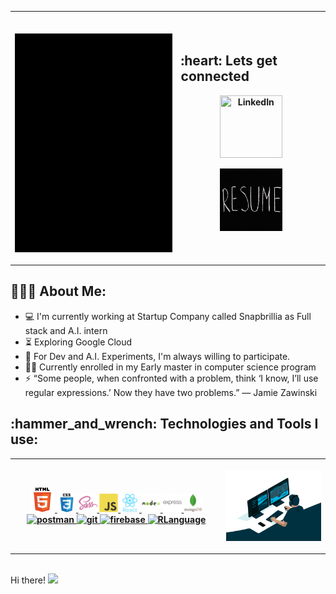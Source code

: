 
<table align="center">
<tr>
<th>
			<p align="center">
				<br>  <img src="https://github.com/ShaishavMaisuria/shaishavMaisuria/blob/main/ironDev.gif" width ="350" height="350"><br>
			</p>    
</th>
<th>
	<h2 align="left">:heart: Lets get connected </h2>
			<p align="center" >
				<a href="https://www.linkedin.com/in/shaishav-maisuria/" target="_blank"> <img src="https://edent.github.io/SuperTinyIcons/images/svg/linkedin.svg" height="100" width="100" title="LinkedIn" /> </a>
			</p>
			<p align="center">
				<a href="https://drive.google.com/file/d/1Klni1VQr1xGMxMwY8ShntAT614evKUGY/view?usp=sharing" target="_blank"> <img src="https://github.com/ShaishavMaisuria/shaishavMaisuria/blob/main/Resume.jpg" height="100" width="100" title="Resume"/> </a>
			</p>
</th>
</tr>
</table>

<h2 align="left">👨🏻‍💻 About Me:</h2>

- :computer: I'm currently working at Startup Company called Snapbrillia as Full stack and A.I. intern
- :hourglass_flowing_sand:  Exploring Google Cloud
- :rocket: For Dev and A.I. Experiments, I'm always willing to participate.
- :man_technologist: Currently enrolled in my Early master in computer science program
- :zap: “Some people, when confronted with a problem, think ‘I know, I’ll use regular expressions.’  Now they have two problems.” — Jamie Zawinski<br>


<h2 align="left">:hammer_and_wrench: Technologies and Tools I use:</h2>
<table align="center">
<tr>
<th>
			<a href="https://www.w3.org/html/" target="_blank"> <img src="https://raw.githubusercontent.com/devicons/devicon/master/icons/html5/html5-original-wordmark.svg" alt="html5" width="40" height="40"/> </a>
			<a href="https://www.w3schools.com/css/" target="_blank"> <img src="https://raw.githubusercontent.com/devicons/devicon/master/icons/css3/css3-original-wordmark.svg" alt="css3" width="30" height="30"/> </a>
			<a href="https://sass-lang.com" target="_blank"> <img src="https://raw.githubusercontent.com/devicons/devicon/master/icons/sass/sass-original.svg" alt="sass" width="30" height="30"/> </a>
			<a href="https://developer.mozilla.org/en-US/docs/Web/JavaScript" target="_blank"> <img src="https://raw.githubusercontent.com/devicons/devicon/master/icons/javascript/javascript-original.svg" alt="javascript" width="30" height="30"/> </a>
			<a href="https://reactjs.org/" target="_blank"> <img src="https://raw.githubusercontent.com/devicons/devicon/master/icons/react/react-original-wordmark.svg" alt="react" width="30" height="30"/> </a>
			<a href="https://nodejs.org" target="_blank"> <img src="https://raw.githubusercontent.com/devicons/devicon/master/icons/nodejs/nodejs-original-wordmark.svg" alt="nodejs" width="30" height="30"/> </a>
			<a href="https://expressjs.com" target="_blank"> <img src="https://raw.githubusercontent.com/devicons/devicon/master/icons/express/express-original-wordmark.svg" alt="express" width="30" height="30"/> </a>
			<a href="https://www.mongodb.com/" target="_blank"> <img src="https://raw.githubusercontent.com/devicons/devicon/master/icons/mongodb/mongodb-original-wordmark.svg" alt="mongodb" width="30" height="30"/> </a>
			<a href="https://www.postman.com/" target="_blank"> <img src="https://www.vectorlogo.zone/logos/getpostman/getpostman-icon.svg" alt="postman" width="30" height="30"/> </a>
			<a href="https://git-scm.com/" target="_blank"> <img src="https://www.vectorlogo.zone/logos/git-scm/git-scm-icon.svg" alt="git" width="30" height="30"/> </a>
			<a href="https://firebase.google.com/" target="_blank"> <img src="https://www.vectorlogo.zone/logos/firebase/firebase-icon.svg" alt="firebase" width="30" height="30"/> </a>
			<a href="https://www.r-project.org/" target="_blank"> <img src="https://raw.githubusercontent.com/jmnote/z-icons/master/svg/r.svg" alt="RLanguage" width="30" height="30"/> </a>
			
			
</th>
<th>
			<p align="center">
				<img src="https://github.com/ShaishavMaisuria/shaishavMaisuria/blob/main/developer.gif" width="300">
			</p>
</th>
</tr>
</table>

<p>
	<br>Hi there! <img src="https://user-images.githubusercontent.com/42378118/110234147-e3259600-7f4e-11eb-95be-0c4047144dea.gif" width="30" padding="10px"><br>
</p>
